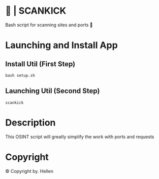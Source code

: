 # 🐶 | SCANKICK
Bash script for scanning sites and ports 🧩
# Launching and Install App
## Install Util (First Step)
```
bash setup.sh
```
## Launching Util (Second Step)
```
scankick
```
# Description
This OSINT script will greatly simplify the work with ports and requests
# Copyright
© Copyright by. Hellen
